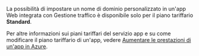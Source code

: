 La possibilità di impostare un nome di dominio personalizzato in un'app Web integrata con Gestione traffico è disponibile solo per il piano tariffario **Standard**.  

Per altre informazioni sui piani tariffari del servizio app e su come modificare il piano tariffario di un'app, vedere [Aumentare le prestazioni di un'app in Azure](../articles/app-service/web-sites-scale.md).

